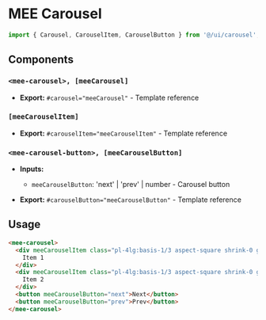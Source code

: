 # MEE Carousel

```typescript
import { Carousel, CarouselItem, CarouselButton } from '@/ui/carousel';
```

## Components

### `<mee-carousel>, [meeCarousel]`

- **Export:** `#carousel="meeCarousel"` - Template reference

### `[meeCarouselItem]`

- **Export:** `#carouselItem="meeCarouselItem"` - Template reference

### `<mee-carousel-button>, [meeCarouselButton]`

- **Inputs:**

  - `meeCarouselButton`: 'next' | 'prev' | number - Carousel button

- **Export:** `#carouselButton="meeCarouselButton"` - Template reference

## Usage

```html
<mee-carousel>
  <div meeCarouselItem class="pl-4lg:basis-1/3 aspect-square shrink-0 grow-0 basis-full">
    Item 1
  </div>
  <div meeCarouselItem class="pl-4lg:basis-1/3 aspect-square shrink-0 grow-0 basis-full">
    Item 2
  </div>
  <button meeCarouselButton="next">Next</button>
  <button meeCarouselButton="prev">Prev</button>
</mee-carousel>
```
